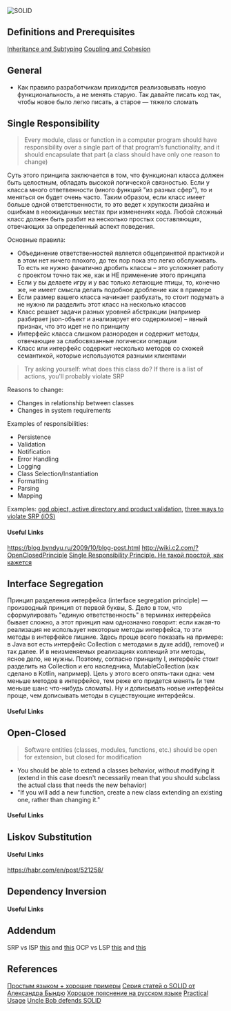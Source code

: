 ![SOLID](https://hsto.org/r/w1560/getpro/habr/upload_files/b7a/12d/e5d/b7a12de5dee75c93513da0799b013099.jpg)

## Definitions and Prerequisites
[Inheritance and Subtyping](https://stackoverflow.com/a/36266550)
[Coupling and Cohesion](https://www.geeksforgeeks.org/software-engineering-differences-between-coupling-and-cohesion/)

## General
* Как правило разработчикам приходится реализовывать новую функциональность, а не менять старую. Так давайте писать код так, чтобы новое было легко писать, а старое — тяжело сломать


## Single Responsibility
> Every module, class or function in a computer program should have responsibility over a single part of that program’s functionality, and it should encapsulate that part (a class should have only one reason to change)

Суть этого принципа заключается в том, что функционал класса должен быть целостным, обладать высокой логической связностью. Если у класса много ответвенности (много функций "из разных сфер"), то и меняться он будет очень часто. Таким образом, если класс имеет больше одной ответственности, то это ведет к хрупкости дизайна и ошибкам в неожиданных местах при изменениях кода. Любой сложный класс должен быть разбит на несколько простых составляющих, отвечающих за определенный аспект поведения.

Основные правила:
* Объединение ответственностей является общепринятой практикой и в этом нет ничего плохого, до тех пор пока это легко обслуживать. То есть не нужно фанатично дробить классы – это усложняет работу с проектом точно так же, как и НЕ применение этого принципа
* Если у вы делаете игру и у вас только летающие птицы, то, конечно же, не имеет смысла делать подобное дробление как в примере
* Если размер вашего класса начинает разбухать, то стоит подумать а не нужно ли разделить этот класс на несколько классов
* Класс решает задачи разных уровней абстракции (например разбирает json-объект и анализирует его содержимое) – явный признак, что это идет не по принципу
* Интерфейс класса слишком разнороден и содержит методы, отвечающие за слабосвязанные логически операции
* Класс или интерфейс содержит несколько методов со схожей семантикой, которые используются разными клиентами

> Try asking yourself: what does this class do? If there is a list of actions, you'll probably violate SRP

Reasons to change:
  * Changes in relationship between classes
  * Changes in system requirements

 Examples of responsibilities:
 - Persistence
 - Validation
 - Notification
 - Error Handling
 - Logging
 - Class Selection/Instantiation
 - Formatting
 - Parsing
 - Mapping

Examples: [god object, active directory and product validation](https://blog.byndyu.ru/2009/10/blog-post.html), [three ways to violate SRP (iOS)](https://habr.com/en/post/330142/)

#### Useful Links
https://blog.byndyu.ru/2009/10/blog-post.html
http://wiki.c2.com/?OpenClosedPrinciple
[Single Responsibility Principle. Не такой простой, как кажется](https://habr.com/en/post/454290/)

## Interface Segregation
Принцип разделения интерфейса (interface segregation principle) — производный принцип от первой буквы, S. Дело в том, что сформулировать "единую ответственность" в терминах интерфейса бывает сложно, а этот принцип нам однозначно говорит: если какая-то реализация не использует некоторые методы интерфейса, то эти методы в интерфейсе лишние. Здесь проще всего показать на примере: в Java вот есть интерфейс Collection с методами в духе add(), remove() и так далее. И в неизменяемых реализациях коллекций эти методы, ясное дело, не нужны. Поэтому, согласно принципу I, интерфейс стоит разделить на Collection и его наследника, MutableCollection (как сделано в Kotlin, например). Цель у этого всего опять-таки одна: чем меньше методов в интерфейсе, тем реже его придется менять (и тем меньше шанс что-нибудь сломать). Ну и дописывать новые интерфейсы проще, чем дописывать методы в существующие интерфейсы.

#### Useful Links

## Open-Closed
> Software entities (classes, modules, functions, etc.) should be open for extension, but closed for modification
* You should be able to extend a classes behavior, without modifying it (extend in this case doesn't necessarily mean that you should subclass the actual class that needs the new behavior)
* "If you will add a new function, create a new class extending an existing one, rather than changing it."

#### Useful Links


## Liskov Substitution
#### Useful Links
https://habr.com/en/post/521258/

## Dependency Inversion
#### Useful Links

## Addendum
SRP vs ISP [this](https://stackoverflow.com/questions/14388358/in-solid-what-is-the-distinction-between-srp-and-isp-single-responsibility-pr) and [this](https://stackoverflow.com/questions/8099010/is-interface-segregation-principle-only-a-substitue-for-single-responsibility-pr)
OCP vs LSP [this](https://softwareengineering.stackexchange.com/questions/178488/lsp-vs-ocp-liskov-substitution-vs-open-close) and [this](https://www.codeproject.com/Articles/587404/Understand-Single-Responsibility-and-Interface-Seg)

## References
[Простым языком + хорошие примеры](https://didemeren.medium.com/solid-principles-in-practice-a9771a746f6c)
[Серия статей о SOLID от Александра Бындю](https://blog.byndyu.ru/2009/10/solid.html)
[Хорошое пояснение на русском языке](https://ru.stackoverflow.com/a/900456)
[Practical Usage](https://www.quora.com/How-can-I-use-SOLID-principles-in-my-code)
[Uncle Bob defends SOLID](https://blog.cleancoder.com/uncle-bob/2020/10/18/Solid-Relevance.html)